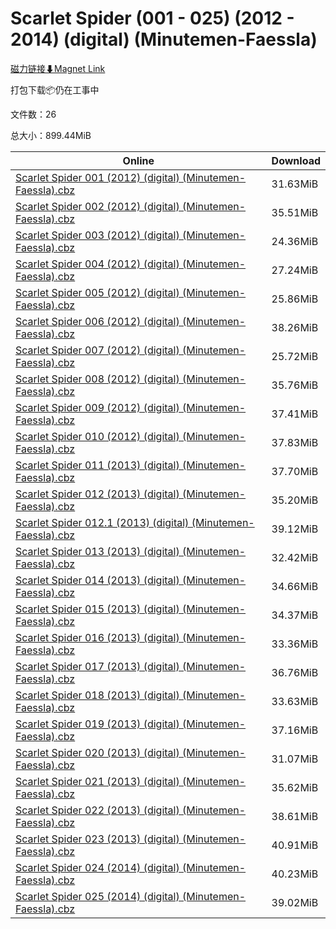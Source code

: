 # Scarlet Spider (001 - 025) (2012 - 2014) (digital) (Minutemen-Faessla)

[磁力链接⬇Magnet Link](magnet:?xt=urn:btih:1a0e63255ecba6a36812cb43efdd259225a083a5&dn=Scarlet%20Spider%20%28001%20-%20025%29%20%282012%20-%202014%29%20%28digital%29%20%28Minutemen-Faessla%29)

打包下载📦仍在工事中

文件数：26

总大小：899.44MiB

Online | Download
--- | ---
[Scarlet Spider 001 (2012) (digital) (Minutemen-Faessla).cbz](https://github.com/alicewish/markdown/blob/master/comic/Scarlet-Spider-001-2012-digital-Minutemen-Faessla-cbz.md) | 31.63MiB
[Scarlet Spider 002 (2012) (digital) (Minutemen-Faessla).cbz](https://github.com/alicewish/markdown/blob/master/comic/Scarlet-Spider-002-2012-digital-Minutemen-Faessla-cbz.md) | 35.51MiB
[Scarlet Spider 003 (2012) (digital) (Minutemen-Faessla).cbz](https://github.com/alicewish/markdown/blob/master/comic/Scarlet-Spider-003-2012-digital-Minutemen-Faessla-cbz.md) | 24.36MiB
[Scarlet Spider 004 (2012) (digital) (Minutemen-Faessla).cbz](https://github.com/alicewish/markdown/blob/master/comic/Scarlet-Spider-004-2012-digital-Minutemen-Faessla-cbz.md) | 27.24MiB
[Scarlet Spider 005 (2012) (digital) (Minutemen-Faessla).cbz](https://github.com/alicewish/markdown/blob/master/comic/Scarlet-Spider-005-2012-digital-Minutemen-Faessla-cbz.md) | 25.86MiB
[Scarlet Spider 006 (2012) (digital) (Minutemen-Faessla).cbz](https://github.com/alicewish/markdown/blob/master/comic/Scarlet-Spider-006-2012-digital-Minutemen-Faessla-cbz.md) | 38.26MiB
[Scarlet Spider 007 (2012) (digital) (Minutemen-Faessla).cbz](https://github.com/alicewish/markdown/blob/master/comic/Scarlet-Spider-007-2012-digital-Minutemen-Faessla-cbz.md) | 25.72MiB
[Scarlet Spider 008 (2012) (digital) (Minutemen-Faessla).cbz](https://github.com/alicewish/markdown/blob/master/comic/Scarlet-Spider-008-2012-digital-Minutemen-Faessla-cbz.md) | 35.76MiB
[Scarlet Spider 009 (2012) (digital) (Minutemen-Faessla).cbz](https://github.com/alicewish/markdown/blob/master/comic/Scarlet-Spider-009-2012-digital-Minutemen-Faessla-cbz.md) | 37.41MiB
[Scarlet Spider 010 (2012) (digital) (Minutemen-Faessla).cbz](https://github.com/alicewish/markdown/blob/master/comic/Scarlet-Spider-010-2012-digital-Minutemen-Faessla-cbz.md) | 37.83MiB
[Scarlet Spider 011 (2013) (digital) (Minutemen-Faessla).cbz](https://github.com/alicewish/markdown/blob/master/comic/Scarlet-Spider-011-2013-digital-Minutemen-Faessla-cbz.md) | 37.70MiB
[Scarlet Spider 012 (2013) (digital) (Minutemen-Faessla).cbz](https://github.com/alicewish/markdown/blob/master/comic/Scarlet-Spider-012-2013-digital-Minutemen-Faessla-cbz.md) | 35.20MiB
[Scarlet Spider 012.1 (2013) (digital) (Minutemen-Faessla).cbz](https://github.com/alicewish/markdown/blob/master/comic/Scarlet-Spider-012-1-2013-digital-Minutemen-Faessla-cbz.md) | 39.12MiB
[Scarlet Spider 013 (2013) (digital) (Minutemen-Faessla).cbz](https://github.com/alicewish/markdown/blob/master/comic/Scarlet-Spider-013-2013-digital-Minutemen-Faessla-cbz.md) | 32.42MiB
[Scarlet Spider 014 (2013) (digital) (Minutemen-Faessla).cbz](https://github.com/alicewish/markdown/blob/master/comic/Scarlet-Spider-014-2013-digital-Minutemen-Faessla-cbz.md) | 34.66MiB
[Scarlet Spider 015 (2013) (digital) (Minutemen-Faessla).cbz](https://github.com/alicewish/markdown/blob/master/comic/Scarlet-Spider-015-2013-digital-Minutemen-Faessla-cbz.md) | 34.37MiB
[Scarlet Spider 016 (2013) (digital) (Minutemen-Faessla).cbz](https://github.com/alicewish/markdown/blob/master/comic/Scarlet-Spider-016-2013-digital-Minutemen-Faessla-cbz.md) | 33.36MiB
[Scarlet Spider 017 (2013) (digital) (Minutemen-Faessla).cbz](https://github.com/alicewish/markdown/blob/master/comic/Scarlet-Spider-017-2013-digital-Minutemen-Faessla-cbz.md) | 36.76MiB
[Scarlet Spider 018 (2013) (digital) (Minutemen-Faessla).cbz](https://github.com/alicewish/markdown/blob/master/comic/Scarlet-Spider-018-2013-digital-Minutemen-Faessla-cbz.md) | 33.63MiB
[Scarlet Spider 019 (2013) (digital) (Minutemen-Faessla).cbz](https://github.com/alicewish/markdown/blob/master/comic/Scarlet-Spider-019-2013-digital-Minutemen-Faessla-cbz.md) | 37.16MiB
[Scarlet Spider 020 (2013) (digital) (Minutemen-Faessla).cbz](https://github.com/alicewish/markdown/blob/master/comic/Scarlet-Spider-020-2013-digital-Minutemen-Faessla-cbz.md) | 31.07MiB
[Scarlet Spider 021 (2013) (digital) (Minutemen-Faessla).cbz](https://github.com/alicewish/markdown/blob/master/comic/Scarlet-Spider-021-2013-digital-Minutemen-Faessla-cbz.md) | 35.62MiB
[Scarlet Spider 022 (2013) (digital) (Minutemen-Faessla).cbz](https://github.com/alicewish/markdown/blob/master/comic/Scarlet-Spider-022-2013-digital-Minutemen-Faessla-cbz.md) | 38.61MiB
[Scarlet Spider 023 (2013) (digital) (Minutemen-Faessla).cbz](https://github.com/alicewish/markdown/blob/master/comic/Scarlet-Spider-023-2013-digital-Minutemen-Faessla-cbz.md) | 40.91MiB
[Scarlet Spider 024 (2014) (digital) (Minutemen-Faessla).cbz](https://github.com/alicewish/markdown/blob/master/comic/Scarlet-Spider-024-2014-digital-Minutemen-Faessla-cbz.md) | 40.23MiB
[Scarlet Spider 025 (2014) (digital) (Minutemen-Faessla).cbz](https://github.com/alicewish/markdown/blob/master/comic/Scarlet-Spider-025-2014-digital-Minutemen-Faessla-cbz.md) | 39.02MiB